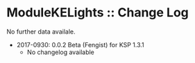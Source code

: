 # ModuleKELights :: Change Log

No further data availale.

* 2017-0930: 0.0.2 Beta (Fengist) for KSP 1.3.1
	+ No changelog available
